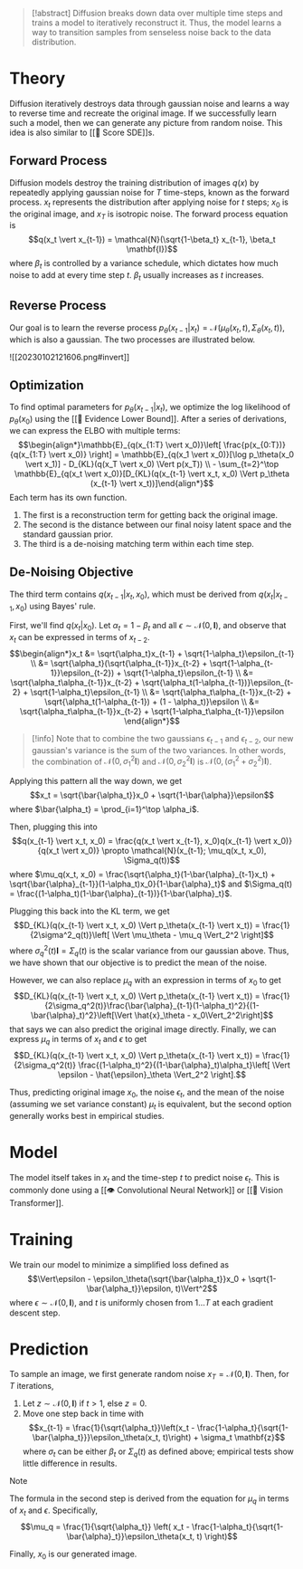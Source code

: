 > [!abstract]
> Diffusion breaks down data over multiple time steps and trains a model to iteratively reconstruct it. Thus, the model learns a way to transition samples from senseless noise back to the data distribution.

# Theory
Diffusion iteratively destroys data through gaussian noise and learns a way to reverse time and recreate the original image. If we successfully learn such a model, then we can generate any picture from random noise. This idea is also similar to [[🧨 Score SDE]]s.

## Forward Process
Diffusion models destroy the training distribution of images $q(x)$ by repeatedly applying gaussian noise for $T$ time-steps, known as the forward process. $x_t$ represents the distribution after applying noise for $t$ steps; $x_0$ is the original image, and $x_T$ is isotropic noise. The forward process equation is $$q(x_t \vert x_{t-1}) = \mathcal{N}(\sqrt{1-\beta_t} x_{t-1}, \beta_t \mathbf{I})$$
where $\beta_t$ is controlled by a variance schedule, which dictates how much noise to add at every time step $t$. $\beta_t$ usually increases as $t$ increases.

## Reverse Process
Our goal is to learn the reverse process $p_\theta(x_{t-1} \vert x_t) = \mathcal{N}(\mu_\theta(x_t, t), \Sigma_\theta(x_t, t))$, which is also a gaussian. The two processes are illustrated below.

![[20230102121606.png#invert]]

## Optimization
To find optimal parameters for $p_\theta(x_{t-1} \vert x_t)$, we optimize the log likelihood of $p_\theta(x_0)$ using the [[🧬 Evidence Lower Bound]]. After a series of derivations, we can express the ELBO with multiple terms: $$\begin{align*}\mathbb{E}_{q(x_{1:T} \vert x_0)}\left[ \frac{p(x_{0:T})}{q(x_{1:T} \vert x_0)} \right] = \mathbb{E}_{q(x_1 \vert x_0)}[\log p_\theta(x_0 \vert x_1)] - D_{KL}(q(x_T \vert x_0) \Vert p(x_T)) \\ - \sum_{t=2}^\top \mathbb{E}_{q(x_t \vert x_0)}[D_{KL}(q(x_{t-1} \vert x_t, x_0) \Vert p_\theta (x_{t-1} \vert x_t))]\end{align*}$$
Each term has its own function.
1. The first is a reconstruction term for getting back the original image.
2. The second is the distance between our final noisy latent space and the standard gaussian prior.
3. The third is a de-noising matching term within each time step.

## De-Noising Objective
The third term contains $q(x_{t-1} \vert x_t, x_0)$, which must be derived from $q(x_t \vert x_{t-1}, x_0)$ using Bayes' rule.

First, we'll find $q(x_t \vert x_0)$. Let $\alpha_t = 1 - \beta_t$ and all $\epsilon \sim \mathcal{N}(0, \mathbf{I})$, and observe that $x_t$ can be expressed in terms of $x_{t-2}$. $$\begin{align*}x_t &= \sqrt{\alpha_t}x_{t-1} + \sqrt{1-\alpha_t}\epsilon_{t-1} \\ &= \sqrt{\alpha_t}(\sqrt{\alpha_{t-1}}x_{t-2} + \sqrt{1-\alpha_{t-1}}\epsilon_{t-2}) + \sqrt{1-\alpha_t}\epsilon_{t-1} \\ &= \sqrt{\alpha_t\alpha_{t-1}}x_{t-2} + \sqrt{\alpha_t(1-\alpha_{t-1})}\epsilon_{t-2} + \sqrt{1-\alpha_t}\epsilon_{t-1} \\ &= \sqrt{\alpha_t\alpha_{t-1}}x_{t-2} + \sqrt{\alpha_t(1-\alpha_{t-1}) + (1 - \alpha_t)}\epsilon \\ &= \sqrt{\alpha_t\alpha_{t-1}}x_{t-2} + \sqrt{1-\alpha_t\alpha_{t-1}}\epsilon \end{align*}$$
> [!info]
> Note that to combine the two gaussians $\epsilon_{t-1}$ and $\epsilon_{t-2}$, our new gaussian's variance is the sum of the two variances. In other words, the combination of $\mathcal{N}(0, \sigma_1^2 \mathbf{I})$ and $\mathcal{N}(0, \sigma_2^2 \mathbf{I})$ is $\mathcal{N}(0, (\sigma_1^2 + \sigma_2^2) \mathbf{I})$.

Applying this pattern all the way down, we get $$x_t = \sqrt{\bar{\alpha_t}}x_0 + \sqrt{1-\bar{\alpha}}\epsilon$$
where $\bar{\alpha_t} =  \prod_{i=1}^\top \alpha_i$.

Then, plugging this into $$q(x_{t-1} \vert x_t, x_0) = \frac{q(x_t \vert x_{t-1}, x_0)q(x_{t-1} \vert x_0)}{q(x_t \vert x_0)} \propto \mathcal{N}(x_{t-1}; \mu_q(x_t, x_0), \Sigma_q(t))$$ where $\mu_q(x_t, x_0) = \frac{\sqrt{\alpha_t}(1-\bar{\alpha}_{t-1}x_t) + \sqrt{\bar{\alpha}_{t-1}}(1-\alpha_t)x_0}{1-\bar{\alpha}_t}$ and $\Sigma_q(t) = \frac{(1-\alpha_t)(1-\bar{\alpha}_{t-1})}{1-\bar{\alpha}_t}$.

Plugging this back into the KL term, we get $$D_{KL}(q(x_{t-1} \vert x_t, x_0) \Vert p_\theta(x_{t-1} \vert x_t)) = \frac{1}{2\sigma^2_q(t)}\left[ \Vert \mu_\theta - \mu_q \Vert_2^2 \right]$$ where $\sigma_q^2(t)\mathbf{I} = \Sigma_q(t)$ is the scalar variance from our gaussian above. Thus, we have shown that our objective is to predict the mean of the noise.

However, we can also replace $\mu_q$ with an expression in terms of $x_0$ to get $$D_{KL}(q(x_{t-1} \vert x_t, x_0) \Vert p_\theta(x_{t-1} \vert x_t)) = \frac{1}{2\sigma_q^2(t)}\frac{\bar{\alpha}_{t-1}(1-\alpha_t)^2}{(1-\bar{\alpha}_t)^2}\left[\Vert \hat{x}_\theta - x_0\Vert_2^2\right]$$ that says we can also predict the original image directly. Finally, we can express $\mu_q$ in terms of $x_t$ and $\epsilon$ to get $$D_{KL}(q(x_{t-1} \vert x_t, x_0) \Vert p_\theta(x_{t-1} \vert x_t)) = \frac{1}{2\sigma_q^2(t)} \frac{(1-\alpha_t)^2}{(1-\bar{\alpha}_t)\alpha_t}\left[ \Vert \epsilon - \hat{\epsilon}_\theta \Vert_2^2 \right].$$

Thus, predicting original image $x_0$, the noise $\epsilon_t$, and the mean of the noise (assuming we set variance constant) $\mu_t$ is equivalent, but the second option generally works best in empirical studies.

# Model
The model itself takes in $x_t$ and the time-step $t$ to predict noise $\epsilon_t$. This is commonly done using a [[👁️ Convolutional Neural Network]] or [[🦿 Vision Transformer]].

# Training
We train our model to minimize a simplified loss defined as $$\Vert\epsilon - \epsilon_\theta(\sqrt{\bar{\alpha_t}}x_0 + \sqrt{1-\bar{\alpha_t}}\epsilon, t)\Vert^2$$
where $\epsilon \sim \mathcal{N}(0, \mathbf{I})$, and $t$ is uniformly chosen from $1\ldots T$ at each gradient descent step.

# Prediction
To sample an image, we first generate random noise $x_T = \mathcal{N}(0, \mathbf{I})$. Then, for $T$ iterations,
1. Let $z \sim \mathcal{N}(0, \mathbf{I})$ if $t > 1$, else $z = 0$.
2. Move one step back in time with $$x_{t-1} = \frac{1}{\sqrt{\alpha_t}}\left(x_t - \frac{1-\alpha_t}{\sqrt{1-\bar{\alpha_t}}}\epsilon_\theta(x_t, t)\right) + \sigma_t \mathbf{z}$$ where $\sigma_t$ can be either $\beta_t$ or $\Sigma_q(t)$ as defined above; empirical tests show little difference in results.

> [!note]
> The formula in the second step is derived from the equation for $\mu_q$ in terms of $x_t$ and $\epsilon$. Specifically, $$\mu_q = \frac{1}{\sqrt{\alpha_t}} \left( x_t - \frac{1-\alpha_t}{\sqrt{1-\bar{\alpha}_t}}\epsilon_\theta(x_t, t) \right)$$

Finally, $x_0$ is our generated image.